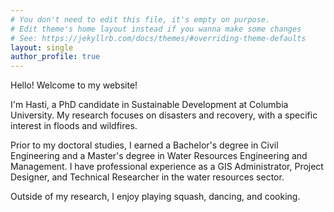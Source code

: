 ```yaml
---
# You don't need to edit this file, it's empty on purpose.
# Edit theme's home layout instead if you wanna make some changes
# See: https://jekyllrb.com/docs/themes/#overriding-theme-defaults
layout: single
author_profile: true
---
```


Hello! Welcome to my website!

I'm Hasti, a PhD candidate in Sustainable Development at Columbia University. My research focuses on disasters and recovery, with a specific interest in floods and wildfires.

Prior to my doctoral studies, I earned a Bachelor's degree in Civil Engineering and a Master's degree in Water Resources Engineering and Management. I have professional experience as a GIS Administrator, Project Designer, and Technical Researcher in the water resources sector.

Outside of my research, I enjoy playing squash, dancing, and cooking.

